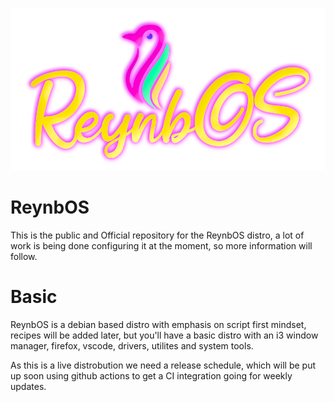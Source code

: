 ![Alt text](Media/ReynbOS_Logo.png?raw=true "ReynbOS")
# ReynbOS

This is the public and Official repository for the ReynbOS distro,
a lot of work is being done configuring it at the moment, so more information will follow.

# Basic
ReynbOS is a debian based distro with emphasis on script first mindset,
recipes will be added later, but you'll have a basic distro with an i3 window manager,
firefox, vscode, drivers, utilites and system tools.

As this is a live distrobution we need a release schedule, which will be put up soon using github actions
to get a CI integration going for weekly updates.
